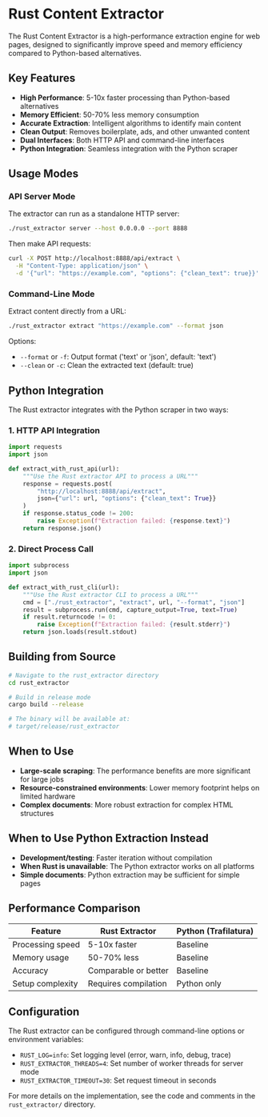 # Rust Content Extractor

The Rust Content Extractor is a high-performance extraction engine for web pages, designed to significantly improve speed and memory efficiency compared to Python-based alternatives.

## Key Features

- **High Performance**: 5-10x faster processing than Python-based alternatives
- **Memory Efficient**: 50-70% less memory consumption
- **Accurate Extraction**: Intelligent algorithms to identify main content
- **Clean Output**: Removes boilerplate, ads, and other unwanted content
- **Dual Interfaces**: Both HTTP API and command-line interfaces
- **Python Integration**: Seamless integration with the Python scraper

## Usage Modes

### API Server Mode

The extractor can run as a standalone HTTP server:

```bash
./rust_extractor server --host 0.0.0.0 --port 8888
```

Then make API requests:

```bash
curl -X POST http://localhost:8888/api/extract \
  -H "Content-Type: application/json" \
  -d '{"url": "https://example.com", "options": {"clean_text": true}}'
```

### Command-Line Mode

Extract content directly from a URL:

```bash
./rust_extractor extract "https://example.com" --format json
```

Options:
- `--format` or `-f`: Output format ('text' or 'json', default: 'text')
- `--clean` or `-c`: Clean the extracted text (default: true)

## Python Integration

The Rust extractor integrates with the Python scraper in two ways:

### 1. HTTP API Integration

```python
import requests
import json

def extract_with_rust_api(url):
    """Use the Rust extractor API to process a URL"""
    response = requests.post(
        "http://localhost:8888/api/extract",
        json={"url": url, "options": {"clean_text": True}}
    )
    if response.status_code != 200:
        raise Exception(f"Extraction failed: {response.text}")
    return response.json()
```

### 2. Direct Process Call

```python
import subprocess
import json

def extract_with_rust_cli(url):
    """Use the Rust extractor CLI to process a URL"""
    cmd = ["./rust_extractor", "extract", url, "--format", "json"]
    result = subprocess.run(cmd, capture_output=True, text=True)
    if result.returncode != 0:
        raise Exception(f"Extraction failed: {result.stderr}")
    return json.loads(result.stdout)
```

## Building from Source

```bash
# Navigate to the rust_extractor directory
cd rust_extractor

# Build in release mode
cargo build --release

# The binary will be available at:
# target/release/rust_extractor
```

## When to Use

- **Large-scale scraping**: The performance benefits are more significant for large jobs
- **Resource-constrained environments**: Lower memory footprint helps on limited hardware
- **Complex documents**: More robust extraction for complex HTML structures

## When to Use Python Extraction Instead

- **Development/testing**: Faster iteration without compilation
- **When Rust is unavailable**: The Python extractor works on all platforms
- **Simple documents**: Python extraction may be sufficient for simple pages

## Performance Comparison

Feature | Rust Extractor | Python (Trafilatura)
--------|---------------|--------------------
Processing speed | 5-10x faster | Baseline
Memory usage | 50-70% less | Baseline
Accuracy | Comparable or better | Baseline
Setup complexity | Requires compilation | Python only

## Configuration

The Rust extractor can be configured through command-line options or environment variables:

- `RUST_LOG=info`: Set logging level (error, warn, info, debug, trace)
- `RUST_EXTRACTOR_THREADS=4`: Set number of worker threads for server mode
- `RUST_EXTRACTOR_TIMEOUT=30`: Set request timeout in seconds

For more details on the implementation, see the code and comments in the `rust_extractor/` directory.
